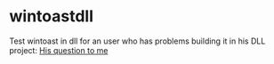 # wintoastdll

Test wintoast in dll for an user who has problems building it in his DLL project: [His question to me](https://www.codeproject.com/Articles/5286393/Cplusplus-Windows-Toast-Notification?msg=5945738#xx5945738xx)

